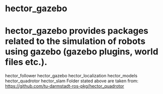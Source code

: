 hector_gazebo
=============

hector_gazebo provides packages related to the simulation of robots using gazebo (gazebo plugins, world files etc.).
=============
hector_follower
hector_gazebo
hector_localization
hector_models
hector_quadrotor
hector_slam
Folder stated above are taken from:
https://github.com/tu-darmstadt-ros-pkg/hector_quadrotor
